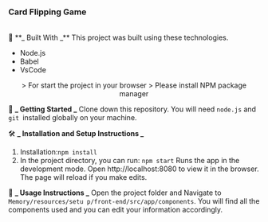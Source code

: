 ### Card Flipping Game

<br/>
🔹 **_ Built With _**
This project was built using these technologies.

- Node.js
- Babel
- VsCode
  <br/>

<center>
  > For start the project in your browser
  > Please install NPM package manager
</center>

🔹 **_ Getting Started _**
Clone down this repository. You will need `node.js` and `git `installed globally on your machine.
<br/>

🛠 **_ Installation and Setup Instructions _**

1. Installation:`npm install`
2. In the project directory, you can run: `npm start`
   Runs the app in the development mode.
   Open http://localhost:8080 to view it in the browser. The page will reload if you make edits.
   <br/>

🔹 **_ Usage Instructions _**
Open the project folder and Navigate to `Memory/resources/setu p/front-end/src/app/components`.
You will find all the components used and you can edit your information accordingly.
